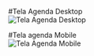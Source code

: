 #Tela Agenda Desktop  
![Tela Agenda Desktop](https://user-images.githubusercontent.com/32306887/84708055-2b6ed500-af36-11ea-81ed-fb7b4bef065d.PNG)

#Tela agenda Mobile  
![Tela Agenda Mobile](https://user-images.githubusercontent.com/32306887/84708062-2f025c00-af36-11ea-9fd2-7dd829d7611f.PNG)
